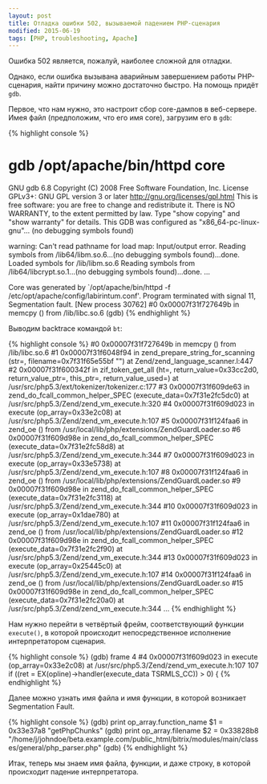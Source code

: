 ```yaml
---
layout: post
title: Отладка ошибки 502, вызываемой падением PHP-сценария
modified: 2015-06-19
tags: [PHP, troubleshooting, Apache]
---
```

Ошибка 502 является, пожалуй, наиболее сложной для отладки.

Однако, если ошибка вызывана аварийным завершением работы PHP-сценария, найти причину можно достаточно быстро. На помощь придёт `gdb`.

Первое, что нам нужно, это настроит сбор core-дампов в веб-сервере. Имея файл (предположим, что его имя core), загрузим его в `gdb`:

{% highlight console %}
# gdb /opt/apache/bin/httpd core
GNU gdb 6.8
Copyright (C) 2008 Free Software Foundation, Inc.
License GPLv3+: GNU GPL version 3 or later <http://gnu.org/licenses/gpl.html>
This is free software: you are free to change and redistribute it.
There is NO WARRANTY, to the extent permitted by law.  Type "show copying"
and "show warranty" for details.
This GDB was configured as "x86_64-pc-linux-gnu"...
(no debugging symbols found)

warning: Can't read pathname for load map: Input/output error.
Reading symbols from /lib64/libm.so.6...(no debugging symbols found)...done.
Loaded symbols for /lib/libm.so.6
Reading symbols from /lib64/libcrypt.so.1...(no debugging symbols found)...done.
...

Core was generated by `/opt/apache/bin/httpd -f /etc/opt/apache/config/labirintum.conf'.
Program terminated with signal 11, Segmentation fault.
[New process 30762]
#0  0x00007f31f727649b in memcpy () from /lib/libc.so.6
(gdb)
{% endhighlight %}

Выводим backtrace командой `bt`:

{% highlight console %}
#0  0x00007f31f727649b in memcpy () from /lib/libc.so.6
#1  0x00007f31f6048f94 in zend_prepare_string_for_scanning (str=<value optimized out>, filename=0x7f31f65e55bf "")
    at Zend/zend_language_scanner.l:447
#2  0x00007f31f600342f in zif_token_get_all (ht=<value optimized out>, return_value=0x33cc2d0, 
    return_value_ptr=<value optimized out>, this_ptr=<value optimized out>, return_value_used=<value optimized out>)
    at /usr/src/php5.3/ext/tokenizer/tokenizer.c:177
#3  0x00007f31f609de63 in zend_do_fcall_common_helper_SPEC (execute_data=0x7f31e2fc5dc0)
    at /usr/src/php5.3/Zend/zend_vm_execute.h:320
#4  0x00007f31f609d023 in execute (op_array=0x33e2c08) at /usr/src/php5.3/Zend/zend_vm_execute.h:107
#5  0x00007f31f124faa6 in zend_oe () from /usr/local/lib/php/extensions/ZendGuardLoader.so
#6  0x00007f31f609d98e in zend_do_fcall_common_helper_SPEC (execute_data=0x7f31e2fc58d8)
    at /usr/src/php5.3/Zend/zend_vm_execute.h:344
#7  0x00007f31f609d023 in execute (op_array=0x33e5738) at /usr/src/php5.3/Zend/zend_vm_execute.h:107
#8  0x00007f31f124faa6 in zend_oe () from /usr/local/lib/php/extensions/ZendGuardLoader.so
#9  0x00007f31f609d98e in zend_do_fcall_common_helper_SPEC (execute_data=0x7f31e2fc3118)
    at /usr/src/php5.3/Zend/zend_vm_execute.h:344
#10 0x00007f31f609d023 in execute (op_array=0x1dae780) at /usr/src/php5.3/Zend/zend_vm_execute.h:107
#11 0x00007f31f124faa6 in zend_oe () from /usr/local/lib/php/extensions/ZendGuardLoader.so
#12 0x00007f31f609d98e in zend_do_fcall_common_helper_SPEC (execute_data=0x7f31e2fc2f90)
    at /usr/src/php5.3/Zend/zend_vm_execute.h:344
#13 0x00007f31f609d023 in execute (op_array=0x25445c0) at /usr/src/php5.3/Zend/zend_vm_execute.h:107
#14 0x00007f31f124faa6 in zend_oe () from /usr/local/lib/php/extensions/ZendGuardLoader.so
#15 0x00007f31f609d98e in zend_do_fcall_common_helper_SPEC (execute_data=0x7f31e2fc20a0)
    at /usr/src/php5.3/Zend/zend_vm_execute.h:344
...
{% endhighlight %}

Нам нужно перейти в четвёртый фрейм, соответствующий функции `execute()`, в которой происходит непосредственное исполнение интерпретатором сценария.

{% highlight console %}
(gdb) frame 4
#4  0x00007f31f609d023 in execute (op_array=0x33e2c08) at /usr/src/php5.3/Zend/zend_vm_execute.h:107
107			if ((ret = EX(opline)->handler(execute_data TSRMLS_CC)) > 0) {
{% endhighlight %}

Далее можно узнать имя файла и имя функции, в которой возникает Segmentation Fault.

{% highlight console %}
(gdb) print op_array.function_name
$1 = 0x33e37a8 "getPhpChunks"
(gdb) print op_array.filename
$2 = 0x33828b8 "/home/j/johndoe/beta.example.com/public_html/bitrix/modules/main/classes/general/php_parser.php"
(gdb)
{% endhighlight %}

Итак, теперь мы знаем имя файла, функции, и даже строку, в которой происходит падение интерпретатора.
